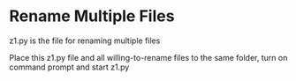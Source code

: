 # Rename Multiple Files
z1.py is the file for renaming multiple files

Place this z1.py file and all willing-to-rename files to the same folder, turn on command prompt and start z1.py